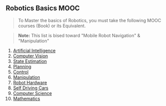 ## Robotics Basics MOOC
> To Master the basics of Robotics, you must take the following MOOC courses (Book) or its Equivalent. 

> **Note:** This list is bised toward "Mobile Robot Navigation" & "Manipulation"
1. [Artificial Intelligence](./Artificial_Intelligence.md)
2. [Computer Vision](./Computer_Vision.md)
3. [State Estimation](./State_Estimation.md)
4. [Planning](./Planning.md)
5. [Control](./Control.md)
6. [Manipulation](./Manipulation.md)
7. [Robot Hardware](./Robot_Hardware.md)
8. [Self Driving Cars](./Self_Driving_Cars.md)
9. [Computer Science](./Computer_Science.md)
10. [Mathematics](./Mathematics.md)
